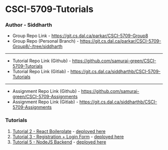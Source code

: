 # CSCI-5709-Tutorials

### Author - Siddharth

- Group Repo Link - https://git.cs.dal.ca/parkar/CSCI-5709-Group8
- Group Repo (Personal Branch) - https://git.cs.dal.ca/parkar/CSCI-5709-Group8/-/tree/siddharth
---
- Tutorial Repo Link (Github) - https://github.com/samurai-green/CSCI-5709-Tutorials
- Tutorial Repo Link (Gitlab) - https://git.cs.dal.ca/siddharthb/CSCI-5709-Tutorials
---
- Assignment Repo Link (Github) - https://github.com/samurai-green/CSCI-5709-Assignments
- Assignment Repo Link (Gitlab) - https://git.cs.dal.ca/siddharthb/CSCI-5709-Assignments

### Tutorials
1. [Tutorial 2 - React Boilerplate](./Tutorial2/) - [deployed here](https://main--wonderful-squirrel-1adaea.netlify.app/)
2. [Tutorial 3 - Registration + Login Form](./Tutorial3/) - [deployed here](https://main--5709tutorial3.netlify.app/)
3. [Tutorial 5 - NodeJS Backend](./Tutorial5/) - [deployed here](https://tut5.netlify.app/.netlify/functions/api/users)
